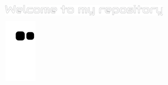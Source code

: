 ![Welcome to my repository](./welcome-to-my-repository.svg)

![Snake animation](https://raw.githubusercontent.com/egorov-m/egorov-m/output/github-contribution-grid-snake.svg)

<!--
**egorov-m/egorov-m** is a ✨ _special_ ✨ repository because its `README.md` (this file) appears on your GitHub profile.

Here are some ideas to get you started:

- 🔭 I’m currently working on ...
- 🌱 I’m currently learning ...
- 👯 I’m looking to collaborate on ...
- 🤔 I’m looking for help with ...
- 💬 Ask me about ...
- 📫 How to reach me: ...
- 😄 Pronouns: ...
- ⚡ Fun fact: ...
-->
